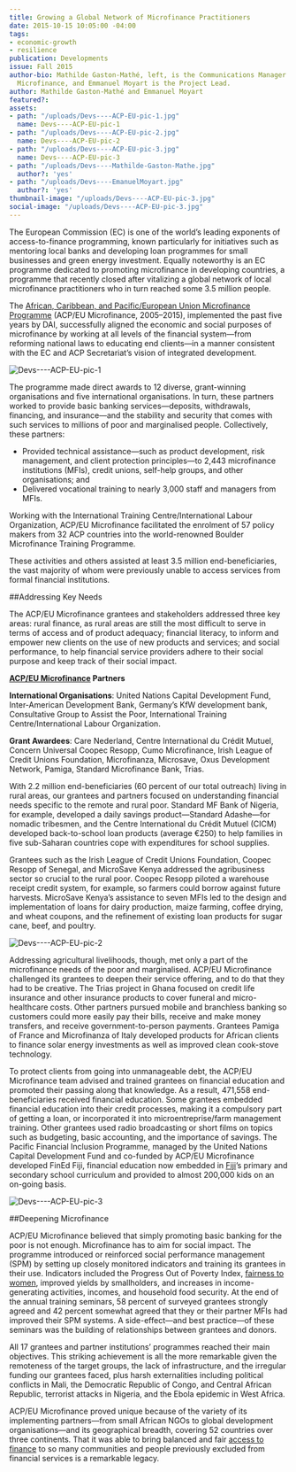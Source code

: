 ```yaml
---
title: Growing a Global Network of Microfinance Practitioners
date: 2015-10-15 10:05:00 -04:00
tags:
- economic-growth
- resilience
publication: Developments
issue: Fall 2015
author-bio: Mathilde Gaston-Mathé, left, is the Communications Manager for ACP/EU
  Microfinance, and Emmanuel Moyart is the Project Lead.
author: Mathilde Gaston-Mathé and Emmanuel Moyart
featured?: 
assets:
- path: "/uploads/Devs----ACP-EU-pic-1.jpg"
  name: Devs----ACP-EU-pic-1
- path: "/uploads/Devs----ACP-EU-pic-2.jpg"
  name: Devs----ACP-EU-pic-2
- path: "/uploads/Devs----ACP-EU-pic-3.jpg"
  name: Devs----ACP-EU-pic-3
- path: "/uploads/Devs----Mathilde-Gaston-Mathe.jpg"
  author?: 'yes'
- path: "/uploads/Devs----EmanuelMoyart.jpg"
  author?: 'yes'
thumbnail-image: "/uploads/Devs----ACP-EU-pic-3.jpg"
social-image: "/uploads/Devs----ACP-EU-pic-3.jpg"
---
```


The European Commission (EC) is one of the world’s leading exponents of access-to-finance programming, known particularly for initiatives such as  mentoring local banks and developing loan programmes for small businesses and green energy investment. Equally noteworthy is an EC programme dedicated to promoting microfinance in developing countries, a programme that recently closed after vitalizing a global network of local microfinance practitioners who in turn reached some 3.5 million people.




The [African, Caribbean, and Pacific/European Union Microfinance Programme](http://dai.com/our-work/projects/african-caribbean-and-pacific%E2%80%93european-union-microfinance-programme) (ACP/EU Microfinance, 2005–2015), implemented the past five years by DAI, successfully aligned the economic and social purposes of microfinance by working at all levels of the financial system—from reforming national laws to educating end clients—in a manner consistent with the EC and ACP Secretariat’s vision of integrated development.

![Devs----ACP-EU-pic-1](/uploads/Devs----ACP-EU-pic-1.jpg "The Nantkro village banking group meeting, Gozu village, Ghana. Photo courtesy of Jason Florio, for Concern Universal.") 

The programme made direct awards to 12 diverse, grant-winning organisations and five international organisations. In turn, these partners worked to provide basic banking services—deposits, withdrawals, financing, and insurance—and the stability and security that comes with such services to millions of poor and marginalised people. Collectively, these partners:

* Provided technical assistance—such as product development, risk management, and client protection principles—to 2,443 microfinance institutions (MFIs), credit unions, self-help groups, and other organisations; and
* Delivered vocational training to nearly 3,000 staff and managers from MFIs.

Working with the International Training Centre/International Labour Organization, ACP/EU Microfinance facilitated the enrolment of 57 policy makers from 32 ACP countries into the world-renowned Boulder Microfinance Training Programme.

These activities and others assisted at least 3.5 million end-beneficiaries, the vast majority of whom were previously unable to access services from formal financial institutions.

##Addressing Key Needs

The ACP/EU Microfinance grantees and stakeholders addressed three key areas: rural finance, as rural areas are still the most difficult to serve in terms of access and of product adequacy; financial literacy, to inform and empower new clients on the use of new products and services; and social performance, to help financial service providers adhere to their social purpose and keep track of their social impact.

<aside><p><strong><a href="http://www.acpeumicrofinance.org/">ACP/EU Microfinance</a> Partners</strong></p>
<p><strong>International Organisations</strong>:
United Nations Capital Development Fund, Inter-American Development Bank,
Germany’s KfW development bank, Consultative Group to Assist the Poor,
International Training Centre/International Labour Organization.</p>
<p><strong>Grant Awardees</strong>:
Care Nederland, Centre International du Crédit Mutuel, Concern Universal
Coopec Resopp, Cumo Microfinance, Irish League of Credit Unions Foundation,
Microfinanza, Microsave, Oxus Development Network, Pamiga, Standard Microfinance Bank, Trias.</p>
</aside>

With 2.2 million end-beneficiaries (60 percent of our total outreach) living in rural areas, our grantees and partners focused on understanding financial needs specific to the remote and rural poor. Standard MF Bank of Nigeria, for example, developed a daily savings product—Standard Adashe—for nomadic tribesmen, and the Centre International du Crédit Mutuel (CICM) developed back-to-school loan products (average €250) to help families in five sub-Saharan countries cope with expenditures for school supplies.

Grantees such as the Irish League of Credit Unions Foundation, Coopec Resopp of Senegal, and MicroSave Kenya addressed the agribusiness sector so crucial to the rural poor. Coopec Resopp piloted a warehouse receipt credit system, for example, so farmers could borrow against future harvests. MicroSave Kenya’s assistance to seven MFIs led to the design and implementation of loans for dairy production, maize farming, coffee drying, and wheat coupons, and the refinement of existing loan products for sugar cane, beef, and poultry.

![Devs----ACP-EU-pic-2](/uploads/Devs----ACP-EU-pic-2.jpg "A group meeting of Cumo Microfinance clients in a rural community near Lilongwe, Malawi. Photo courtesy of Mathilde Gaston-Mathé.") 

Addressing agricultural livelihoods, though, met only a part of the microfinance needs of the poor and marginalised. ACP/EU Microfinance challenged its grantees to deepen their service offering, and to do that they had to be creative. The Trias project in Ghana focused on credit life insurance and other insurance products to cover funeral and micro-healthcare costs. Other partners pursued mobile and branchless banking so customers could more easily pay their bills, receive and make money transfers, and receive government-to-person payments. Grantees Pamiga of France and Microfinanza of Italy developed products for African clients to finance solar energy investments as well as improved clean cook-stove technology.

To protect clients from going into unmanageable debt, the ACP/EU Microfinance team advised and trained grantees on financial education and promoted their passing along that knowledge. As a result, 471,558 end-beneficiaries received financial education. Some grantees embedded financial education into their credit processes, making it a compulsory part of getting a loan, or incorporated it into microentreprise/farm management training. Other grantees used radio broadcasting or short films on topics such as budgeting, basic accounting, and the importance of savings. The Pacific Financial Inclusion Programme, managed by the United Nations Capital Development Fund and co-funded by ACP/EU Microfinance developed FinEd Fiji, financial education now embedded in [Fiji](http://dai-global-developments.com/articles/are-the-pacific-islands-ripe-for-mobile-money/)’s primary and secondary school curriculum and provided to almost 200,000 kids on an on-going basis.

![Devs----ACP-EU-pic-3](/uploads/Devs----ACP-EU-pic-3.jpg "A Cumo Microfinance client takes pig to the market. Photo courtesy of Lisa Bjork.") 

##Deepening Microfinance

ACP/EU Microfinance believed that simply promoting basic banking for the poor is not enough. Microfinance has to aim for social impact. The programme introduced or reinforced social performance management (SPM) by setting up closely monitored indicators and  training its grantees in their use. Indicators included the Progress Out of Poverty Index, [fairness to women](http://dai-global-developments.com/articles/serving-the-missing-middle-creating-access-to-finance-for-female-owned-small-businesses-in-ethiopia/), improved yields by smallholders, and increases in income-generating activities, incomes, and household food security. At the end of the annual training seminars, 58 percent of surveyed grantees strongly agreed and 42 percent somewhat agreed that they or their partner MFIs had improved their SPM systems. A side-effect—and best practice—of these seminars was the building of relationships between grantees and donors.

All 17 grantees and partner institutions’ programmes reached their main objectives. This striking achievement is all the more remarkable given the remoteness of the target groups, the lack of infrastructure, and the irregular funding our grantees faced, plus harsh externalities including political conflicts in Mali, the Democratic Republic of Congo, and Central African Republic, terrorist attacks in Nigeria, and the Ebola epidemic in West Africa.

ACP/EU Microfinance proved unique because of the variety of its implementing partners—from small African NGOs to global development organisations—and its geographical breadth, covering 52 countries over three continents. That it was able to bring balanced and fair [access to finance](http://dai-global-developments.com/developments/financial-inclusion/) to so many communities and people previously excluded from financial services is a remarkable legacy.
